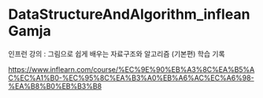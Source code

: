 # DataStructureAndAlgorithm_infleanGamja

인프런 강의 : 그림으로 쉽게 배우는 자료구조와 알고리즘 (기본편)
학습 기록

https://www.inflearn.com/course/%EC%9E%90%EB%A3%8C%EA%B5%AC%EC%A1%B0-%EC%95%8C%EA%B3%A0%EB%A6%AC%EC%A6%98-%EA%B8%B0%EB%B3%B8
